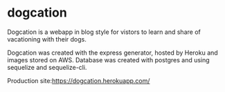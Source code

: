 # dogcation

Dogcation is a webapp in blog style for vistors to learn and share of vacationing with their dogs.

Dogcation was created with the express generator, hosted by Heroku and images stored on AWS.
Database was created with postgres and using sequelize and sequelize-cli.

Production site:https://dogcation.herokuapp.com/
